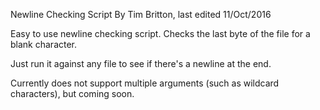 Newline Checking Script
By Tim Britton, last edited 11/Oct/2016

Easy to use newline checking script. Checks the last byte of the file for a blank character.

Just run it against any file to see if there's a newline at the end.

Currently does not support multiple arguments (such as wildcard characters), but coming soon.
